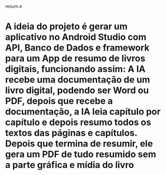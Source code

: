 ﻿resum.e
# A ideia do projeto é gerar um aplicativo no Android Studio com API, Banco de Dados e framework para um App de resumo de livros digitais, funcionando assim: A IA recebe uma documentação de um livro digital, podendo ser Word ou PDF, depois que recebe a documentação, a IA leia capítulo por capítulo e depois resumo todos os textos das páginas e capítulos. Depois que termina de resumir, ele gera um PDF de tudo resumido sem a parte gráfica e mídia do livro
